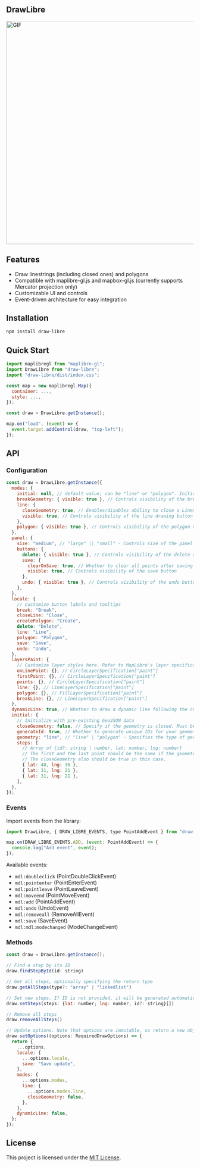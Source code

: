 <section >
<h1>DrawLibre</h1>
<img width=600 alt="GIF" src="https://i.giphy.com/media/v1.Y2lkPTc5MGI3NjExaDZscnowMHNndmtiZzcwb3Bvc2Y2b29qbHdndndndGE3Mzk5Z2Q0cSZlcD12MV9pbnRlcm5hbF9naWZfYnlfaWQmY3Q9Zw/m6lig0ZCfL45FZQo7b/giphy.gif" />
</section>

## Features

- Draw linestrings (including closed ones) and polygons
- Compatible with maplibre-gl.js and mapbox-gl.js (currently supports Mercator projection only)
- Customizable UI and controls
- Event-driven architecture for easy integration

## Installation

```bash
npm install draw-libre
```

## Quick Start

```javascript
import maplibregl from "maplibre-gl";
import DrawLibre from "draw-libre";
import "draw-libre/dist/index.css";

const map = new maplibregl.Map({
  container: ...,
  style: ...,
});

const draw = DrawLibre.getInstance();

map.on("load", (event) => {
  event.target.addControl(draw, "top-left");
});
```

## API

### Configuration

```javascript
const draw = DrawLibre.getInstance({
  modes: {
    initial: null, // default value; can be "line" or "polygon". Initial mode for drawing
    breakGeometry: { visible: true }, // Controls visibility of the break geometry button
    line: {
      closeGeometry: true, // Enables/disables ability to close a LineString
      visible: true, // Controls visibility of the line drawing button
    },
    polygon: { visible: true }, // Controls visibility of the polygon drawing button
  },
  panel: {
    size: "medium", // "large" || "small" - Controls size of the panel that appears after pressing a button
    buttons: {
      delete: { visible: true }, // Controls visibility of the delete all points button
      save: {
        clearOnSave: true, // Whether to clear all points after saving
        visible: true, // Controls visibility of the save button
      },
      undo: { visible: true }, // Controls visibility of the undo button
    },
  },
  locale: {
    // Customize button labels and tooltips
    break: "Break",
    closeLine: "Close",
    createPolygon: "Create",
    delete: "Delete",
    line: "Line",
    polygon: "Polygon",
    save: "Save",
    undo: "Undo",
  },
  layersPaint: {
    // Customize layer styles here. Refer to MapLibre's layer specifications for options.
    onLinePoint: {}, // CircleLayerSpecification["paint"]
    firstPoint: {}, // CircleLayerSpecification["paint"]
    points: {}, // CircleLayerSpecification["paint"]
    line: {}, // LineLayerSpecification["paint"]
    polygon: {}, // FillLayerSpecification["paint"]
    breakLine: {}, // LineLayerSpecification["paint"]
  },
  dynamicLine: true, // Whether to draw a dynamic line following the cursor after placing the first point
  initial: {
    // Initialize with pre-existing GeoJSON data
    closeGeometry: false, // Specify if the geometry is closed. Must be true if the geometry type is polygon.
    generateId: true, // Whether to generate unique IDs for your geometries. Should be true if there are no IDs for each point in `steps`.
    geometry: "line", // "line" | "polygon" - Specifies the type of geometry to initialize
    steps: [
      // Array of {id?: string | number, lat: number, lng: number}
      // The first and the last point should be the same if the geometry is closed.
      // The closeGeometry also should be true in this case.
      { lat: 40, lng: 30 },
      { lat: 31, lng: 21 },
      { lat: 31, lng: 21 },
    ],
  },
});
```

### Events

Import events from the library:

```javascript
import DrawLibre, { DRAW_LIBRE_EVENTS, type PointAddEvent } from "draw-libre";

map.on(DRAW_LIBRE_EVENTS.ADD, (event: PointAddEvent) => {
  console.log("Add event", event);
});
```

Available events:

- `mdl:doubleclick` (PointDoubleClickEvent)
- `mdl:pointenter` (PointEnterEvent)
- `mdl:pointleave` (PointLeaveEvent)
- `mdl:moveend` (PointMoveEvent)
- `mdl:add` (PointAddEvent)
- `mdl:undo` (UndoEvent)
- `mdl:removeall` (RemoveAllEvent)
- `mdl:save` (SaveEvent)
- `mdl:mdl:modechanged` (ModeChangeEvent)

### Methods

```javascript
const draw = DrawLibre.getInstance();

// Find a step by its ID
draw.findStepById(id: string)

// Get all steps, optionally specifying the return type
draw.getAllSteps(type?: "array" | "linkedlist")

// Set new steps. If ID is not provided, it will be generated automatically
draw.setSteps(steps: {lat: number; lng: number; id?: string}[])

// Remove all steps
draw.removeAllSteps()

// Update options. Note that options are immutable, so return a new object with spread values.
draw.setOptions((options: RequiredDrawOptions) => {
  return {
    ...options,
    locale: {
      ...options.locale,
      save: "Save update",
    },
    modes: {
      ...options.modes,
      line: {
        ...options.modes.line,
        closeGeometry: false,
      },
    },
    dynamicLine: false,
  };
});
```

## License

This project is licensed under the [MIT License](LICENSE).
